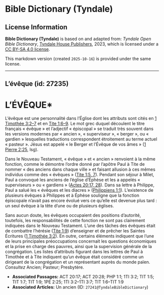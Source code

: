 # Bible Dictionary (Tyndale)

## License Information

**Bible Dictionary (Tyndale)** is based on and adapted from: _Tyndale Open Bible Dictionary_, [Tyndale House Publishers](https://tyndaleopenresources.com/), 2023, which is licensed under a [CC BY-SA 4.0 license](https://creativecommons.org/licenses/by-sa/4.0/legalcode.en).

This markdown version (created `2025-10-16`) is provided under the same license.



--------------------------------

## L’évêque (id: 27235)

L’ÉVÊQUE\*
==========

L’évêque est une personnalité dans l’Église dont les attributs sont cités en [1 Timothée 3:2–7](https://ref.ly/1Tim3:2-1Tim3:7) et en [Tite 1:6–9](https://ref.ly/Titus1:6-Titus1:9). Le mot grec duquel découlent le titre français « évêque » et l’adjectif « épiscopal » se traduit très souvent dans les versions modernes par « ancien », « superviseur », « berger », ou « gardien » lesquelles traductions correspondent étroitement au terme actuel « pasteur ». Jésus est appelé « le Berger et l’Évêque de vos âmes » ([1 Pierre 2:25](https://ref.ly/1Pet2:25), lsg).

Dans le Nouveau Testament, « évêque » et « ancien » renvoient à la même fonction, comme le démontre l’ordre donné par l’apôtre Paul à Tite de nommer « des anciens dans chaque ville » et faisant allusion à ces mêmes individus comme des « évêques » ([Tite 1:5, 7](https://ref.ly/Titus1:5,Titus1:7)). Pendant son séjour à Milet, Paul a convoqué les anciens de l’église d’Éphèse et les a appelés « superviseurs » ou « gardiens » ([Actes 20:17, 28](https://ref.ly/Acts20:17,Acts20:28)). Dans sa lettre à Philippe, Paul a salué les « évêques et les diacres » ([Philippiens 1:1](https://ref.ly/Phil1:1)). L’existence de plusieurs évêques à Philippes et à Éphèse souligne que la fonction épiscopale n’avait pas encore évolué vers ce qu’elle est devenue plus tard : un seul évêque à la tête d’une ou de plusieurs églises.

Sans aucun doute, les évêques occupaient des positions d’autorité, toutefois, les responsabilités de cette fonction ne sont pas clairement indiquées dans le Nouveau Testament. L’une des tâches des évêques était de combattre l’hérésie ([Tite 1:9](https://ref.ly/Titus1:9)) d’enseigner et de prêcher les Saintes Écritures ([1 Timothée 3:2](https://ref.ly/1Tim3:2)). En outre, certains éléments indiquent que l’une de leurs principales préoccupations concernait les questions économiques et la prise en charge des pauvres, ainsi que la supervision générale de la congrégation. Les listes d’attributs figurant dans les lettres de Paul à Timothée et à Tite indiquent qu’un évêque était considéré comme un dirigeant de la congrégation et un représentant auprès du monde païen. *Consultez* Ancien; Pasteur; Presbytère.

* **Associated Passages:** ACT 20:17; ACT 20:28; PHP 1:1; 1TI 3:2; TIT 1:5; TIT 1:7; TIT 1:9; 1PE 2:25; 1TI 3:2–1TI 3:7; TIT 1:6–TIT 1:9
* **Associated Articles:** Un ancien (ID: `27241@TyndaleBibleDictionary`)

